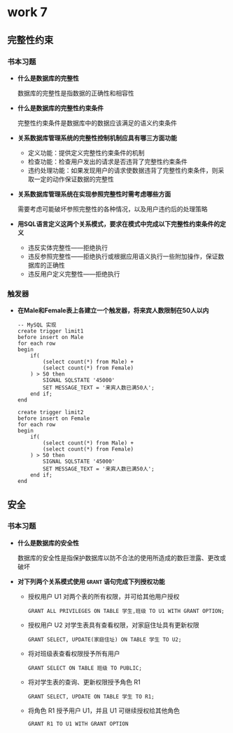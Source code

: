 # work 7

## 完整性约束

### 书本习题

- **什么是数据库的完整性**

	数据库的完整性是指数据的正确性和相容性

- **什么是数据库的完整性约束条件**

	完整性约束条件是数据库中的数据应该满足的语义约束条件

- **关系数据库管理系统的完整性控制机制应具有哪三方面功能**

	- 定义功能：提供定义完整性约束条件的机制
	- 检查功能：检查用户发出的请求是否违背了完整性约束条件
	- 违约处理功能：如果发现用户的请求使数据违背了完整性约束条件，则采取一定的动作保证数据的完整性

- **关系数据库管理系统在实现参照完整性时需考虑哪些方面**

	需要考虑可能破坏参照完整性的各种情况，以及用户违约后的处理策略

- **用SQL语言定义这两个关系模式，要求在模式中完成以下完整性约束条件的定义**

	- 违反实体完整性——拒绝执行
	- 违反参照完整性——拒绝执行或根据应用语义执行一些附加操作，保证数据库的正确性
	- 违反用户定义完整性——拒绝执行

### 触发器

- **在Male和Female表上各建立一个触发器，将来宾人数限制在50人以内**

	```mysql
	-- MySQL 实现
	create trigger limit1
	before insert on Male
	for each row
	begin
		if(
	        (select count(*) from Male) + 
	    	(select count(*) from Female)
	    ) > 50 then
			SIGNAL SQLSTATE '45000'
			SET MESSAGE_TEXT = '来宾人数已满50人';
		end if;
	end
	
	create trigger limit2
	before insert on Female
	for each row
	begin
		if(
	        (select count(*) from Male) + 
	    	(select count(*) from Female)
	    ) > 50 then
			SIGNAL SQLSTATE '45000'
			SET MESSAGE_TEXT = '来宾人数已满50人';
		end if;
	end
	```

## 安全

### 书本习题

- **什么是数据库的安全性**

	数据库的安全性是指保护数据库以防不合法的使用所造成的数巨泄露、更改或破坏

- **对下列两个关系模式使用 `GRANT` 语句完成下列授权功能**

	- 授权用户 U1 对两个表的所有权限，并可给其他用户授权

		`GRANT ALL PRIVILEGES ON TABLE 学生,班级 TO U1 WITH GRANT OPTION;`

	- 授权用户 U2 对学生表具有查看权限，对家庭住址具有更新权限

		`GRANT SELECT, UPDATE(家庭住址) ON TABLE 学生 TO U2;`

	- 将对班级表查看权限授予所有用户

		`GRANT SELECT ON TABLE 班级 TO PUBLIC;`

	- 将对学生表的查询、更新权限授予角色 R1

		`GRANT SELECT, UPDATE ON TABLE 学生 TO R1;`

	- 将角色 R1 授予用户 U1，并且 U1 可继续授权给其他角色

		`GRANT R1 TO U1 WITH GRANT OPTION`